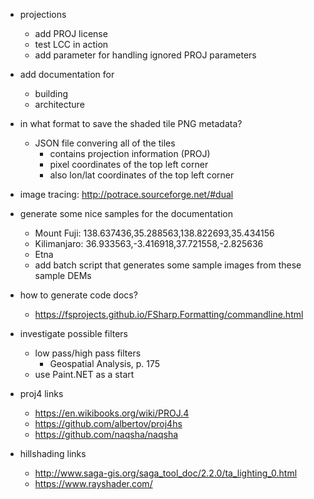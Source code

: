 - projections
    - add PROJ license
    - test LCC in action
    - add parameter for handling ignored PROJ parameters

- add documentation for
    - building
    - architecture

- in what format to save the shaded tile PNG metadata?  
    - JSON file convering all of the tiles
        - contains projection information (PROJ)
        - pixel coordinates of the top left corner  
        - also lon/lat coordinates of the top left corner

- image tracing: http://potrace.sourceforge.net/#dual

- generate some nice samples for the documentation
    - Mount Fuji: 138.637436,35.288563,138.822693,35.434156
    - Kilimanjaro: 36.933563,-3.416918,37.721558,-2.825636
    - Etna
    - add batch script that generates some sample images from these sample DEMs

- how to generate code docs?
    - https://fsprojects.github.io/FSharp.Formatting/commandline.html

- investigate possible filters
    - low pass/high pass filters
        - Geospatial Analysis, p. 175
    - use Paint.NET as a start

- proj4 links
    - https://en.wikibooks.org/wiki/PROJ.4
    - https://github.com/albertov/proj4hs
    - https://github.com/naqsha/naqsha
- hillshading links
    - http://www.saga-gis.org/saga_tool_doc/2.2.0/ta_lighting_0.html
    - https://www.rayshader.com/